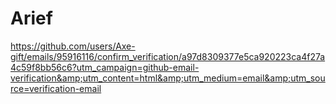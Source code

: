 # Arief
https://github.com/users/Axe-gift/emails/95916116/confirm_verification/a97d8309377e5ca920223ca4f27a4c59f8bb56c6?utm_campaign=github-email-verification&amp;utm_content=html&amp;utm_medium=email&amp;utm_source=verification-email
